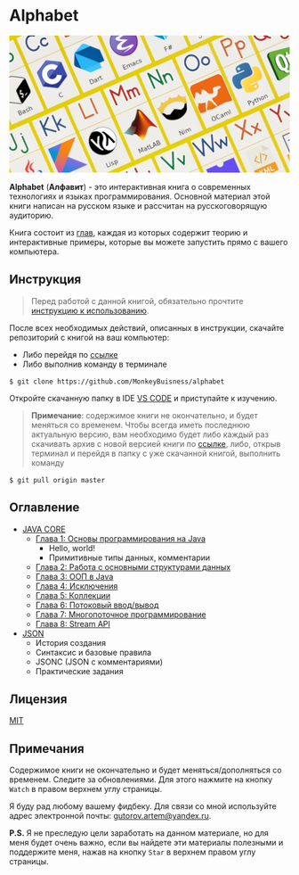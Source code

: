 # Alphabet

![alphabet-logo](https://github.com/MonkeyBuisness/alphabet/raw/master/.github/assets/logo.png)

**Alphabet** (**Алфавит**) - это интерактивная книга о современных технологиях и языках программирования.
Основной материал этой книги написан на русском языке и рассчитан на русскоговорящую аудиторию.

Книга состоит из [глав](#оглавление), каждая из которых содержит теорию и интерактивные примеры, которые вы можете запустить прямо с вашего компьютера.

## Инструкция

> Перед работой с данной книгой, обязательно прочтите [инструкцию к использованию](https://github.com/MonkeyBuisness/alphabet/blob/master/INSTRUCTION.md).

После всех необходимых действий, описанных в инструкции, скачайте репозиторий с книгой на ваш компьютер:
- Либо перейдя по [ссылке](https://github.com/MonkeyBuisness/alphabet/archive/refs/heads/master.zip)
- Либо выполнив команду в терминале

```console
$ git clone https://github.com/MonkeyBuisness/alphabet
```

Откройте скачанную папку в IDE [VS CODE](https://code.visualstudio.com/) и приступайте к изучению.

> **Примечание**: содержимое книги не окончательно, и будет меняться со временем. Чтобы всегда иметь последнюю актуальную версию, вам необходимо будет либо каждый раз скачивать архив с новой версией книги по [ссылке](https://github.com/MonkeyBuisness/alphabet/archive/refs/heads/master.zip), либо, открыв терминал и перейдя в папку с уже скачанной книгой, выполнить команду

```console
$ git pull origin master
```

## Оглавление

- [JAVA CORE](https://github.com/MonkeyBuisness/alphabet/blob/master/java-core)
  - [Глава 1: Основы программирования на Java](https://github.com/MonkeyBuisness/alphabet/blob/master/java-core/part1)
    - Hello, world!
    - Примитивные типы данных, комментарии
    <!-- - Арифметические операции над примитивными типами. Явное и неявное преобразование типов -->
    <!-- - Понятие алгоритма. Операторы ветвления. Логические операторы -->
    <!-- - Побитовые операторы -->
    <!-- - Операции присваивания и приоритет операций -->
    <!-- - Практические задания -->
  - [Глава 2: Работа с основными структурами данных](https://github.com/MonkeyBuisness/alphabet/blob/master/java-core/part2)
    <!-- - Массивы -->
    <!-- - Циклы -->
    <!-- - Методы. Использование рекурсии -->
    <!-- - Понятие пакета, импорт пакетов. -->
    <!-- - Практические задания -->
  - [Глава 3: ООП в Java](https://github.com/MonkeyBuisness/alphabet/blob/master/java-core/part3)
    <!-- - Введение в ООП. Основные принципы -->
    <!-- - Абстрактные классы и интерфейсы -->
    <!-- - Статические поля классов -->
    <!-- - Внутренние и вложенные классы -->
    <!-- - Ссылочность -->
    <!-- - Класс Object -->
    <!-- - Лямбда-выражения -->
    <!-- - Классы работы со строками: String, StringBuffer и StringBuilder. Форматирование строк -->
    <!-- - Вспомогательные классы: Scanner, Math, Random, Date, Calendar, File -->
    <!-- - Records -->
    <!-- - Клонирование объектов -->
    <!-- - Константы, ключевое слово `final` -->
    <!-- - Классы-обёртки над примитивными типами -->
    <!-- - Обобщения -->
    <!-- - Перечисления -->
    <!-- - Практические задания -->
  - [Глава 4: Исключения](https://github.com/MonkeyBuisness/alphabet/blob/master/java-core/part4)
    <!-- - Обработка и генерация исключений -->
    <!-- - Исключения: создание собственных классов-исключений -->
    <!-- - Практические задания -->
  - [Глава 5: Коллекции](https://github.com/MonkeyBuisness/alphabet/blob/master/java-core/part5)
    <!-- - Основные коллекции в Java -->
    <!-- - Итераторы -->
    <!-- - Практические задания -->
  - [Глава 6: Потоковый ввод/вывод](https://github.com/MonkeyBuisness/alphabet/blob/master/java-core/part6)
    <!-- - Чтение и запись текстовых файлов -->
    <!-- - Сериализация и десериализация объектов -->
    <!-- - Практические задания -->
  - [Глава 7: Многопоточное программирование](https://github.com/MonkeyBuisness/alphabet/blob/master/java-core/part7)
    <!-- - Создание и запуск потоков -->
    <!-- - Синхронизация потоков, ключевое слово `synchronized` -->
    <!-- - Взаимодействие потоков, обмен данными, семафоры -->
    <!-- - Взаимные блокировки, ограничение доступа к общему ресурсу -->
    <!-- - Практические задания -->
  - [Глава 8: Stream API](https://github.com/MonkeyBuisness/alphabet/blob/master/java-core/part8)
    <!-- - Введение в Java Stream API -->
    <!-- - Основные методы Stream API -->
    <!-- - Практические задания -->
  <!-- - Дополнительные материалы -->
- [JSON](https://github.com/MonkeyBuisness/alphabet/blob/master/json)
  - История создания
  - Синтаксис и базовые правила
  - JSONC (JSON c комментариями)
  - Практические задания

## Лицензия

[MIT](https://github.com/MonkeyBuisness/alphabet/blob/master/LICENSE)

## Примечания

Содержимое книги не окончательно и будет меняться/дополняться со временем.
Следите за обновлениями. Для этого нажмите на кнопку `Watch` в правом верхнем углу страницы.

Я буду рад любому вашему фидбеку. Для связи со мной используйте адрес электронной почты: gutorov.artem@yandex.ru.

**P.S.** Я не преследую цели заработать на данном материале, но для меня будет очень важно, если вы найдете эти материалы полезными и поддержите меня, нажав на кнопку `Star` в верхнем правом углу страницы.
